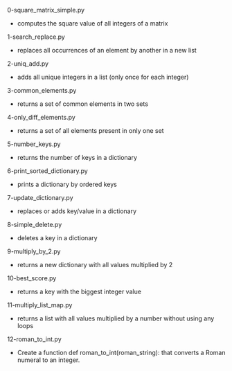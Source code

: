 0-square_matrix_simple.py
- computes the square value of all integers of a matrix

1-search_replace.py
- replaces all occurrences of an element by another in a new list

2-uniq_add.py
- adds all unique integers in a list (only once for each integer)

3-common_elements.py
- returns a set of common elements in two sets

4-only_diff_elements.py
- returns a set of all elements present in only one set

5-number_keys.py
- returns the number of keys in a dictionary

6-print_sorted_dictionary.py
- prints a dictionary by ordered keys

7-update_dictionary.py
- replaces or adds key/value in a dictionary

8-simple_delete.py
- deletes a key in a dictionary

9-multiply_by_2.py
- returns a new dictionary with all values multiplied by 2

10-best_score.py
- returns a key with the biggest integer value

11-multiply_list_map.py
- returns a list with all values multiplied by a number without using any loops

12-roman_to_int.py
- Create a function def roman_to_int(roman_string): that converts a Roman numeral to an integer.
